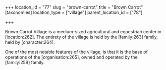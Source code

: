+++
location_id = "77"
slug = "brown-carrot"
title = "Brown Carrot"
[taxonomies]
location_type = ["village"]
parent_location_id = ["78"]

+++

Brown Carrot Village is a medium-sized agricultural and equestrian center in \[location:262\]. The entirety of the village is held by the \[family:263\] family, held by \[character:264\].

One of the most notable features of the village, is that it is the base of operations of the \[organisation:265\], owned and operated by the \[family:259\] family.
